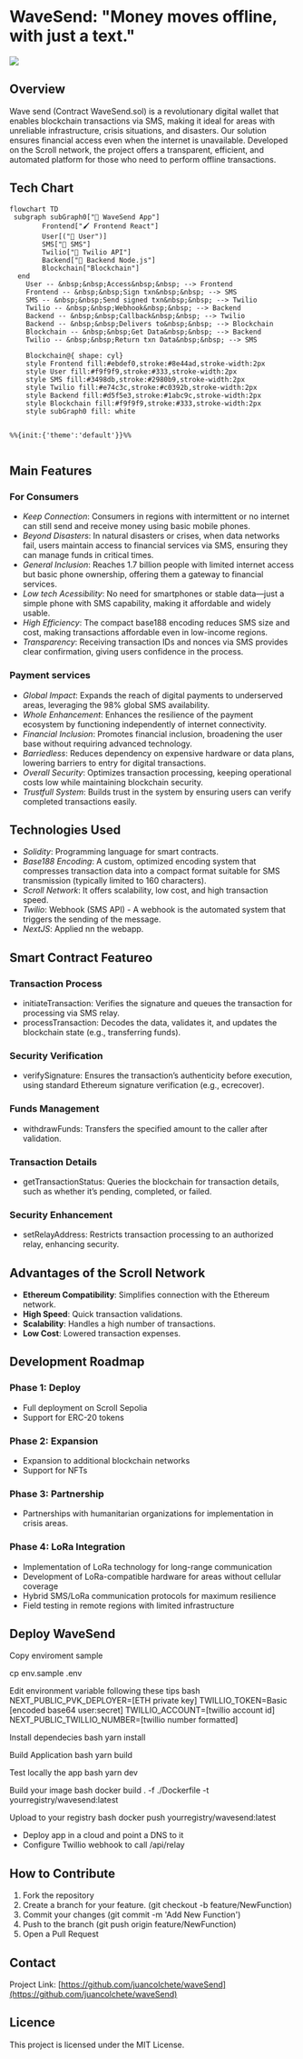 # WaveSend: "Money moves offline, with just a text."
<img src="https://github.com/dannilobr/WS/blob/main/wave%20send%20app.jpg?raw=true">

## Overview

Wave send (Contract WaveSend.sol) is a revolutionary digital wallet that enables blockchain transactions via SMS, making it ideal for areas with unreliable infrastructure, crisis situations, and disasters. Our solution ensures financial access even when the internet is unavailable. Developed on the Scroll network, the project offers a transparent, efficient, and automated platform for those who need to perform offline transactions.

## Tech Chart

```mermaid
flowchart TD
 subgraph subGraph0["📱 WaveSend App"]
        Frontend["🖌 Frontend React"]
        User[("👤 User")]
        SMS["📨 SMS"]
        Twilio["🔧 Twilio API"]
        Backend["🔧 Backend Node.js"]
        Blockchain["Blockchain"]
  end
    User -- &nbsp;&nbsp;Access&nbsp;&nbsp; --> Frontend
    Frontend -- &nbsp;&nbsp;Sign txn&nbsp;&nbsp; --> SMS
    SMS -- &nbsp;&nbsp;Send signed txn&nbsp;&nbsp; --> Twilio
    Twilio -- &nbsp;&nbsp;Webhook&nbsp;&nbsp; --> Backend
    Backend -- &nbsp;&nbsp;Callback&nbsp;&nbsp; --> Twilio
    Backend -- &nbsp;&nbsp;Delivers to&nbsp;&nbsp; --> Blockchain
    Blockchain -- &nbsp;&nbsp;Get Data&nbsp;&nbsp; --> Backend
    Twilio -- &nbsp;&nbsp;Return txn Data&nbsp;&nbsp; --> SMS

    Blockchain@{ shape: cyl}
    style Frontend fill:#ebdef0,stroke:#8e44ad,stroke-width:2px
    style User fill:#f9f9f9,stroke:#333,stroke-width:2px
    style SMS fill:#3498db,stroke:#2980b9,stroke-width:2px
    style Twilio fill:#e74c3c,stroke:#c0392b,stroke-width:2px
    style Backend fill:#d5f5e3,stroke:#1abc9c,stroke-width:2px
    style Blockchain fill:#f9f9f9,stroke:#333,stroke-width:2px
    style subGraph0 fill: white


%%{init:{'theme':'default'}}%%


```

## Main Features

### For Consumers
- *Keep Connection*: Consumers in regions with intermittent or no internet can still send and receive money using basic mobile phones.
- *Beyond Disasters*: In natural disasters or crises, when data networks fail, users maintain access to financial services via SMS, ensuring they can manage funds in critical times.
- *General Inclusion*: Reaches 1.7 billion people with limited internet access but basic phone ownership, offering them a gateway to financial services.
- *Low tech Acessibility*: No need for smartphones or stable data—just a simple phone with SMS capability, making it affordable and widely usable.
- *High Efficiency*: The compact base188 encoding reduces SMS size and cost, making transactions affordable even in low-income regions.
- *Transparency*: Receiving transaction IDs and nonces via SMS provides clear confirmation, giving users confidence in the process.

### Payment services
- *Global Impact*: Expands the reach of digital payments to underserved areas, leveraging the 98% global SMS availability.
- *Whole Enhancement*: Enhances the resilience of the payment ecosystem by functioning independently of internet connectivity.
- *Financial Inclusion*: Promotes financial inclusion, broadening the user base without requiring advanced technology.
- *Barriedless*: Reduces dependency on expensive hardware or data plans, lowering barriers to entry for digital transactions.
- *Overall Security*: Optimizes transaction processing, keeping operational costs low while maintaining blockchain security.
- *Trustfull System*: Builds trust in the system by ensuring users can verify completed transactions easily.


## Technologies Used

- *Solidity*: Programming language for smart contracts.
- *Base188 Encoding*: A custom, optimized encoding system that compresses transaction data into a compact format suitable for SMS transmission (typically limited to 160 characters).
- *Scroll Network*: It offers scalability, low cost, and high transaction speed.
- *Twilio*: Webhook (SMS API) - A webhook is the automated system that triggers the sending of the message.
- *NextJS*: Applied nn the webapp.

## Smart Contract Featureo

### Transaction Process 
- initiateTransaction: Verifies the signature and queues the transaction for processing via SMS relay.
- processTransaction: Decodes the data, validates it, and updates the blockchain state (e.g., transferring funds).

### Security Verification
- verifySignature: Ensures the transaction’s authenticity before execution, using standard Ethereum signature verification (e.g., ecrecover).

### Funds Management
- withdrawFunds: Transfers the specified amount to the caller after validation.

### Transaction Details
- getTransactionStatus: Queries the blockchain for transaction details, such as whether it’s pending, completed, or failed.

### Security Enhancement
- setRelayAddress: Restricts transaction processing to an authorized relay, enhancing security.

## Advantages of the Scroll Network

- **Ethereum Compatibility**: Simplifies connection with the Ethereum network.
- **High Speed**: Quick transaction validations.
- **Scalability**: Handles a high number of transactions.
- **Low Cost**: Lowered transaction expenses.

## Development Roadmap

### Phase 1: Deploy
- Full deployment on Scroll Sepolia
- Support for ERC-20 tokens

### Phase 2: Expansion
- Expansion to additional blockchain networks
- Support for NFTs

### Phase 3: Partnership
- Partnerships with humanitarian organizations for implementation in crisis areas.

### Phase 4: LoRa Integration
- Implementation of LoRa technology for long-range communication
- Development of LoRa-compatible hardware for areas without cellular coverage
- Hybrid SMS/LoRa communication protocols for maximum resilience
- Field testing in remote regions with limited infrastructure

## Deploy WaveSend
Copy enviroment sample 

cp env.sample .env

Edit environment variable following these tips
bash
NEXT_PUBLIC_PVK_DEPLOYER=[ETH private key]
TWILLIO_TOKEN=Basic [encoded base64 user:secret]
TWILLIO_ACCOUNT=[twillio account id]
NEXT_PUBLIC_TWILLIO_NUMBER=[twillio number formatted]

Install dependecies
bash
yarn install

Build Application
bash
yarn build

Test locally the app
bash
yarn dev

Build your image
bash
docker build . -f ./Dockerfile -t yourregistry/wavesend:latest

Upload to your registry
bash
docker push yourregistry/wavesend:latest

* Deploy app in a cloud and point a DNS to it 
* Configure Twillio webhook to call /api/relay
  
## How to Contribute

1. Fork the repository
2. Create a branch for your feature. (git checkout -b feature/NewFunction)
3. Commit your changes (git commit -m 'Add New Function')
4. Push to the branch (git push origin feature/NewFunction)
5. Open a Pull Request

## Contact

Project Link: [https://github.com/juancolchete/waveSend](https://github.com/juancolchete/waveSend)

## Licence

This project is licensed under the MIT License.
